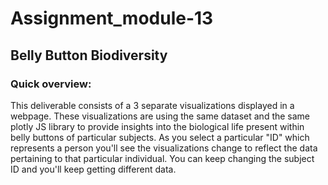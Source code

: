 # Assignment_module-13
## Belly Button Biodiversity
### Quick overview:
This deliverable consists of a 3 separate visualizations displayed in a webpage. These visualizations are using the same dataset and the same plotly JS library to 
provide insights into the biological life present within belly buttons of particular subjects. 
As you select a particular "ID" which represents a person you'll see the visualizations change to reflect the data pertaining to that particular individual. You can keep
changing the subject ID and you'll keep getting different data.
